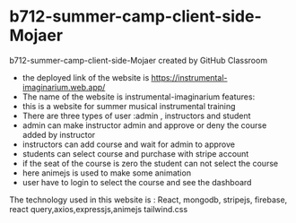 # b712-summer-camp-client-side-Mojaer
b712-summer-camp-client-side-Mojaer created by GitHub Classroom
* the deployed link of the website is https://instrumental-imaginarium.web.app/
* The name of the website is instrumental-imaginarium
features:
* this is a website for summer musical instrumental training
* There are three types of user :admin , instructors and student
*  admin can make instructor admin and approve or deny the course added by instructor
*  instructors can add course and wait for admin to approve
*  students can select course and purchase with stripe account 
*  if the seat of the course is zero the student can not select the course
*  here animejs is used to make some animation
*  user have to login to select the course and see the dashboard

The technology used in this website is : React, mongodb, stripejs, firebase, react query,axios,expressjs,animejs tailwind.css
